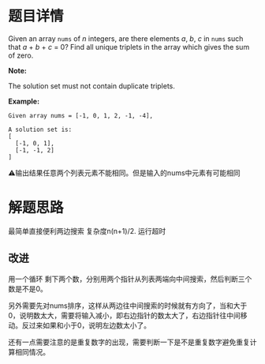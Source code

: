 # 题目详情

Given an array `nums` of *n* integers, are there elements *a*, *b*, *c* in `nums` such that *a* + *b* + *c* = 0? Find all unique triplets in the array which gives the sum of zero.

**Note:**

The solution set must not contain duplicate triplets.

**Example:**

```
Given array nums = [-1, 0, 1, 2, -1, -4],

A solution set is:
[
  [-1, 0, 1],
  [-1, -1, 2]
]
```

⚠️输出结果任意两个列表元素不能相同。但是输入的nums中元素有可能相同

# 解题思路

最简单直接便利两边搜索 复杂度n(n+1)/2. 运行超时



## 改进

用一个循环 剩下两个数，分别用两个指针从列表两端向中间搜索，然后判断三个数是不是0。

另外需要先对nums排序，这样从两边往中间搜索的时候就有方向了，当和大于0，说明数太大，需要将输入减小，即右边指针的数太大了，右边指针往中间移动。反过来如果和小于0，说明左边数太小了。

还有一点需要注意的是重复数字的出现，需要判断一下是不是重复数字避免重复计算相同情况。